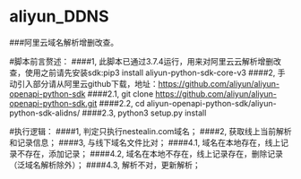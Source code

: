 # aliyun_DDNS
###阿里云域名解析增删改查。


#脚本前言赘述：
####1, 此脚本已通过3.7.4运行，用来对阿里云云解析增删改查，使用之前请先安装sdk:pip3 install aliyun-python-sdk-core-v3
####2, 手动引入部分请从阿里云github下载，地址：https://github.com/aliyun/aliyun-openapi-python-sdk
####2.1, git clone https://github.com/aliyun/aliyun-openapi-python-sdk.git
####2.2, cd aliyun-openapi-python-sdk/aliyun-python-sdk-alidns/
####2.3, python3 setup.py install


#执行逻辑：
####1, 判定只执行nestealin.com域名；
####2, 获取线上当前解析和记录信息；
####3, 与线下域名文件比对；
####4.1, 域名在本地存在，线上记录不存在，添加记录；
####4.2, 域名在本地不存在，线上记录存在，删除记录（泛域名解析除外）；
####4.3, 解析不对，更新解析；